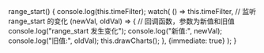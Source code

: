 range_start() {
            console.log(this.timeFilter);
            watch(
                () => this.timeFilter, // 监听 range_start 的变化
                (newVal, oldVal) => {
                    // 回调函数，参数为新值和旧值
                    console.log("range_start 发生变化");
                    console.log("新值:", newVal);
                    console.log("旧值:", oldVal);
                    this.drawCharts();
                }, {immediate: true}
            );
        }
